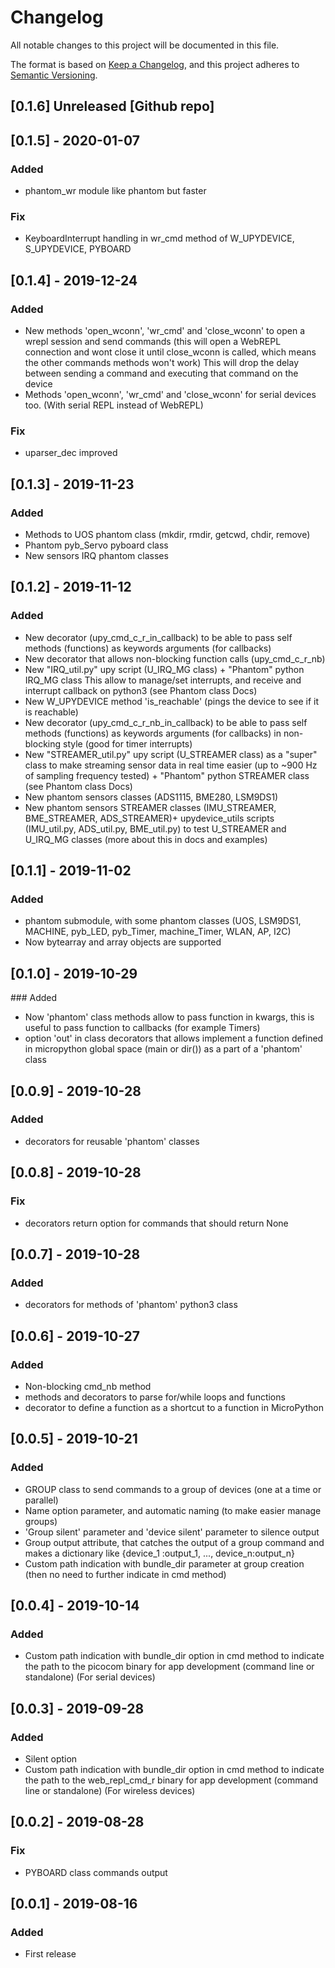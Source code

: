 # Changelog
All notable changes to this project will be documented in this file.

The format is based on [Keep a Changelog](https://keepachangelog.com/en/1.0.0/),
and this project adheres to [Semantic Versioning](https://semver.org/spec/v2.0.0.html).

## [0.1.6] Unreleased [Github repo]
## [0.1.5] - 2020-01-07
### Added
- phantom_wr module like phantom but faster
### Fix
- KeyboardInterrupt handling in wr_cmd method of W_UPYDEVICE, S_UPYDEVICE, PYBOARD
## [0.1.4] - 2019-12-24
### Added
- New methods 'open_wconn', 'wr_cmd' and 'close_wconn' to open a wrepl session
and send commands (this will open a WebREPL connection and wont close it until
close_wconn is called, which means the other commands methods won't work) This
will drop the delay between sending a command and executing that command on the
device
- Methods 'open_wconn', 'wr_cmd' and 'close_wconn' for serial devices too.
(With serial REPL instead of WebREPL)
### Fix
- uparser_dec improved
## [0.1.3] - 2019-11-23
### Added
- Methods to UOS phantom class (mkdir, rmdir, getcwd, chdir, remove)
- Phantom pyb_Servo pyboard class
- New sensors IRQ phantom classes
## [0.1.2] - 2019-11-12
### Added
- New decorator (upy_cmd_c_r_in_callback) to be able to pass self methods (functions) as keywords arguments (for callbacks)
- New decorator that allows non-blocking function calls (upy_cmd_c_r_nb)
- New "IRQ_util.py" upy script (U_IRQ_MG class) + "Phantom" python IRQ_MG class
  This allow to manage/set interrupts, and receive and interrupt callback on python3 (see Phantom class Docs)
- New W_UPYDEVICE method 'is_reachable' (pings the device to see if it is
  reachable)
- New decorator (upy_cmd_c_r_nb_in_callback) to be able to pass self methods (functions) as keywords arguments (for callbacks) in non-blocking style
(good for timer interrupts)
- New "STREAMER_util.py" upy script (U_STREAMER class) as a "super" class to
  make streaming sensor data in real time easier (up to ~900 Hz of sampling frequency tested) + "Phantom" python STREAMER class (see Phantom class Docs)
- New phantom sensors classes (ADS1115, BME280, LSM9DS1)
- New phantom sensors STREAMER classes (IMU_STREAMER, BME_STREAMER,
  ADS_STREAMER)+ upydevice_utils scripts (IMU_util.py, ADS_util.py,
  BME_util.py) to test U_STREAMER and U_IRQ_MG classes (more about this in docs
  and examples)
## [0.1.1] - 2019-11-02
### Added
- phantom submodule, with some phantom classes (UOS, LSM9DS1, MACHINE, pyb_LED, pyb_Timer, machine_Timer, WLAN, AP, I2C)
- Now bytearray and array objects are supported

## [0.1.0] - 2019-10-29
### Added
- Now 'phantom' class methods allow to pass function in kwargs, this is useful to pass function to callbacks (for example Timers)
- option 'out' in class decorators that allows implement a function defined in micropython global space (main or dir()) as a part of a 'phantom' class

## [0.0.9] - 2019-10-28
### Added
- decorators for reusable 'phantom' classes
## [0.0.8] - 2019-10-28
### Fix
- decorators return option for commands that should return None
## [0.0.7] - 2019-10-28
### Added
- decorators for methods of 'phantom' python3 class

## [0.0.6] - 2019-10-27
### Added
- Non-blocking cmd_nb method
- methods and decorators to parse for/while loops and functions
- decorator to define a function as a shortcut to a function in MicroPython

## [0.0.5] - 2019-10-21
### Added
- GROUP class to send commands to a group of devices (one at a time or parallel)
- Name option parameter, and automatic naming (to make easier manage groups)
- 'Group silent' parameter and 'device silent' parameter to silence output
- Group output attribute, that catches the output of a group command and makes a dictionary like {device_1 :output_1, ..., device_n:output_n}
- Custom path indication with bundle_dir parameter at group creation (then no need to further indicate in cmd method)

## [0.0.4] - 2019-10-14
### Added
- Custom path indication with bundle_dir option in cmd method to indicate the path to the picocom binary for app development (command line or standalone) (For serial devices)

## [0.0.3] - 2019-09-28
### Added
- Silent option
- Custom path indication with bundle_dir option in cmd method to indicate the path to the web_repl_cmd_r binary for app development (command line or standalone) (For wireless devices)

## [0.0.2] - 2019-08-28
### Fix
- PYBOARD class commands output


## [0.0.1] - 2019-08-16
### Added
- First release
